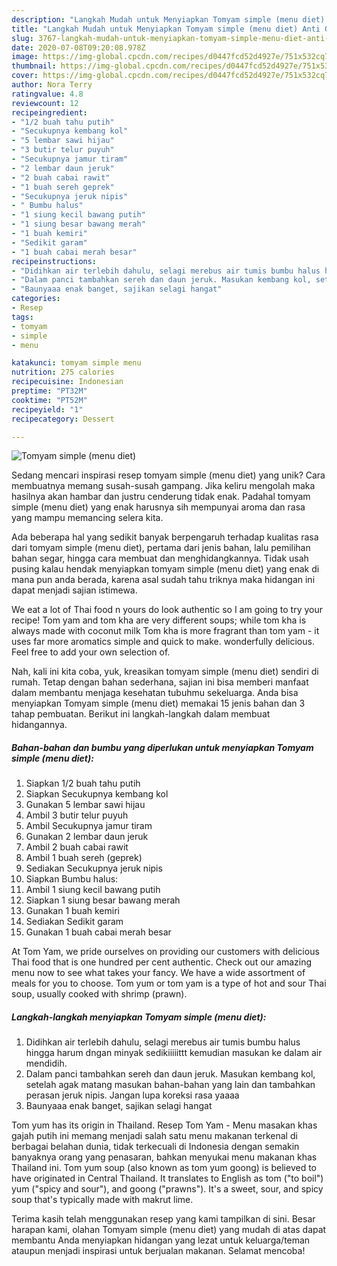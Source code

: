```yaml
---
description: "Langkah Mudah untuk Menyiapkan Tomyam simple (menu diet) Anti Gagal"
title: "Langkah Mudah untuk Menyiapkan Tomyam simple (menu diet) Anti Gagal"
slug: 3767-langkah-mudah-untuk-menyiapkan-tomyam-simple-menu-diet-anti-gagal
date: 2020-07-08T09:20:08.978Z
image: https://img-global.cpcdn.com/recipes/d0447fcd52d4927e/751x532cq70/tomyam-simple-menu-diet-foto-resep-utama.jpg
thumbnail: https://img-global.cpcdn.com/recipes/d0447fcd52d4927e/751x532cq70/tomyam-simple-menu-diet-foto-resep-utama.jpg
cover: https://img-global.cpcdn.com/recipes/d0447fcd52d4927e/751x532cq70/tomyam-simple-menu-diet-foto-resep-utama.jpg
author: Nora Terry
ratingvalue: 4.8
reviewcount: 12
recipeingredient:
- "1/2 buah tahu putih"
- "Secukupnya kembang kol"
- "5 lembar sawi hijau"
- "3 butir telur puyuh"
- "Secukupnya jamur tiram"
- "2 lembar daun jeruk"
- "2 buah cabai rawit"
- "1 buah sereh geprek"
- "Secukupnya jeruk nipis"
- " Bumbu halus"
- "1 siung kecil bawang putih"
- "1 siung besar bawang merah"
- "1 buah kemiri"
- "Sedikit garam"
- "1 buah cabai merah besar"
recipeinstructions:
- "Didihkan air terlebih dahulu, selagi merebus air tumis bumbu halus hingga harum dngan minyak sedikiiiiittt kemudian masukan ke dalam air mendidih."
- "Dalam panci tambahkan sereh dan daun jeruk. Masukan kembang kol, setelah agak matang masukan bahan-bahan yang lain dan tambahkan perasan jeruk nipis. Jangan lupa koreksi rasa yaaaa"
- "Baunyaaa enak banget, sajikan selagi hangat"
categories:
- Resep
tags:
- tomyam
- simple
- menu

katakunci: tomyam simple menu 
nutrition: 275 calories
recipecuisine: Indonesian
preptime: "PT32M"
cooktime: "PT52M"
recipeyield: "1"
recipecategory: Dessert

---
```



![Tomyam simple (menu diet)](https://img-global.cpcdn.com/recipes/d0447fcd52d4927e/751x532cq70/tomyam-simple-menu-diet-foto-resep-utama.jpg)

Sedang mencari inspirasi resep tomyam simple (menu diet) yang unik? Cara membuatnya memang susah-susah gampang. Jika keliru mengolah maka hasilnya akan hambar dan justru cenderung tidak enak. Padahal tomyam simple (menu diet) yang enak harusnya sih mempunyai aroma dan rasa yang mampu memancing selera kita.

Ada beberapa hal yang sedikit banyak berpengaruh terhadap kualitas rasa dari tomyam simple (menu diet), pertama dari jenis bahan, lalu pemilihan bahan segar, hingga cara membuat dan menghidangkannya. Tidak usah pusing kalau hendak menyiapkan tomyam simple (menu diet) yang enak di mana pun anda berada, karena asal sudah tahu triknya maka hidangan ini dapat menjadi sajian istimewa.

We eat a lot of Thai food n yours do look authentic so I am going to try your recipe! Tom yam and tom kha are very different soups; while tom kha is always made with coconut milk Tom kha is more fragrant than tom yam - it uses far more aromatics simple and quick to make. wonderfully delicious. Feel free to add your own selection of.


Nah, kali ini kita coba, yuk, kreasikan tomyam simple (menu diet) sendiri di rumah. Tetap dengan bahan sederhana, sajian ini bisa memberi manfaat dalam membantu menjaga kesehatan tubuhmu sekeluarga. Anda bisa menyiapkan Tomyam simple (menu diet) memakai 15 jenis bahan dan 3 tahap pembuatan. Berikut ini langkah-langkah dalam membuat hidangannya.

<!--inarticleads1-->

##### Bahan-bahan dan bumbu yang diperlukan untuk menyiapkan Tomyam simple (menu diet):

1. Siapkan 1/2 buah tahu putih
1. Siapkan Secukupnya kembang kol
1. Gunakan 5 lembar sawi hijau
1. Ambil 3 butir telur puyuh
1. Ambil Secukupnya jamur tiram
1. Gunakan 2 lembar daun jeruk
1. Ambil 2 buah cabai rawit
1. Ambil 1 buah sereh (geprek)
1. Sediakan Secukupnya jeruk nipis
1. Siapkan  Bumbu halus:
1. Ambil 1 siung kecil bawang putih
1. Siapkan 1 siung besar bawang merah
1. Gunakan 1 buah kemiri
1. Sediakan Sedikit garam
1. Gunakan 1 buah cabai merah besar


At Tom Yam, we pride ourselves on providing our customers with delicious Thai food that is one hundred per cent authentic. Check out our amazing menu now to see what takes your fancy. We have a wide assortment of meals for you to choose. Tom yum or tom yam is a type of hot and sour Thai soup, usually cooked with shrimp (prawn). 

<!--inarticleads2-->

##### Langkah-langkah menyiapkan Tomyam simple (menu diet):

1. Didihkan air terlebih dahulu, selagi merebus air tumis bumbu halus hingga harum dngan minyak sedikiiiiittt kemudian masukan ke dalam air mendidih.
1. Dalam panci tambahkan sereh dan daun jeruk. Masukan kembang kol, setelah agak matang masukan bahan-bahan yang lain dan tambahkan perasan jeruk nipis. Jangan lupa koreksi rasa yaaaa
1. Baunyaaa enak banget, sajikan selagi hangat


Tom yum has its origin in Thailand. Resep Tom Yam - Menu masakan khas gajah putih ini memang menjadi salah satu menu makanan terkenal di berbagai belahan dunia, tidak terkecuali di Indonesia dengan semakin banyaknya orang yang penasaran, bahkan menyukai menu makanan khas Thailand ini. Tom yum soup (also known as tom yum goong) is believed to have originated in Central Thailand. It translates to English as tom (&#34;to boil&#34;) yum (&#34;spicy and sour&#34;), and goong (&#34;prawns&#34;). It&#39;s a sweet, sour, and spicy soup that&#39;s typically made with makrut lime. 

Terima kasih telah menggunakan resep yang kami tampilkan di sini. Besar harapan kami, olahan Tomyam simple (menu diet) yang mudah di atas dapat membantu Anda menyiapkan hidangan yang lezat untuk keluarga/teman ataupun menjadi inspirasi untuk berjualan makanan. Selamat mencoba!
